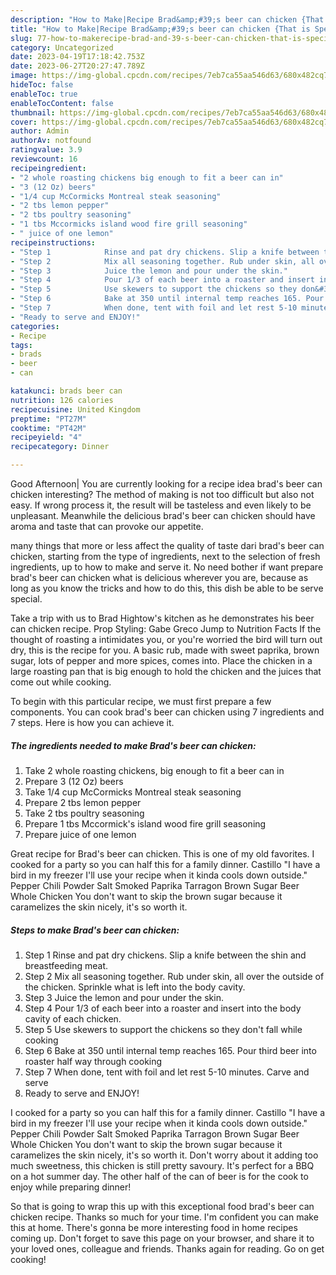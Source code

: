 ```yaml
---
description: "How to Make|Recipe Brad&amp;#39;s beer can chicken {That is Special"
title: "How to Make|Recipe Brad&amp;#39;s beer can chicken {That is Special"
slug: 77-how-to-makerecipe-brad-and-39-s-beer-can-chicken-that-is-special
category: Uncategorized
date: 2023-04-19T17:18:42.753Z
date: 2023-06-27T20:27:47.789Z
image: https://img-global.cpcdn.com/recipes/7eb7ca55aa546d63/680x482cq70/brads-beer-can-chicken-recipe-main-photo.jpg
hideToc: false
enableToc: true
enableTocContent: false
thumbnail: https://img-global.cpcdn.com/recipes/7eb7ca55aa546d63/680x482cq70/brads-beer-can-chicken-recipe-main-photo.jpg
cover: https://img-global.cpcdn.com/recipes/7eb7ca55aa546d63/680x482cq70/brads-beer-can-chicken-recipe-main-photo.jpg
author: Admin
authorAv: notfound
ratingvalue: 3.9
reviewcount: 16
recipeingredient:
- "2 whole roasting chickens big enough to fit a beer can in"
- "3 (12 Oz) beers"
- "1/4 cup McCormicks Montreal steak seasoning"
- "2 tbs lemon pepper"
- "2 tbs poultry seasoning"
- "1 tbs Mccormicks island wood fire grill seasoning"
- " juice of one lemon"
recipeinstructions:
- "Step 1            Rinse and pat dry chickens. Slip a knife between the shin and breastfeeding meat."
- "Step 2            Mix all seasoning together. Rub under skin, all over the outside of the chicken. Sprinkle what is left into the body cavity."
- "Step 3            Juice the lemon and pour under the skin."
- "Step 4            Pour 1/3 of each beer into a roaster and insert into the body cavity of each chicken."
- "Step 5            Use skewers to support the chickens so they don&#39;t fall while cooking"
- "Step 6            Bake at 350 until internal temp reaches 165. Pour third beer into roaster half way through cooking"
- "Step 7            When done, tent with foil and let rest 5-10 minutes. Carve and serve"
- "Ready to serve and ENJOY!"
categories:
- Recipe
tags:
- brads
- beer
- can

katakunci: brads beer can 
nutrition: 126 calories
recipecuisine: United Kingdom
preptime: "PT27M"
cooktime: "PT42M"
recipeyield: "4"
recipecategory: Dinner

---
```



Good Afternoon| You are currently looking for a recipe idea brad&#39;s beer can chicken interesting? The method of making is not too difficult but also not easy. If wrong process it, the result will be tasteless and even likely to be unpleasant. Meanwhile the delicious brad&#39;s beer can chicken should have aroma and taste that can provoke our appetite.






many things that more or less affect the quality of taste dari brad&#39;s beer can chicken, starting from the type of ingredients, next to the selection of fresh ingredients, up to how to make and serve it. No need bother if want prepare brad&#39;s beer can chicken what is delicious wherever you are, because as long as you know the tricks and how to do this, this dish be able to be serve special.


Take a trip with us to Brad Hightow&#39;s kitchen as he demonstrates his beer can chicken recipe. Prop Styling: Gabe Greco Jump to Nutrition Facts If the thought of roasting a intimidates you, or you&#39;re worried the bird will turn out dry, this is the recipe for you. A basic rub, made with sweet paprika, brown sugar, lots of pepper and more spices, comes into. Place the chicken in a large roasting pan that is big enough to hold the chicken and the juices that come out while cooking.


To begin with this particular recipe, we must first prepare a few components. You can cook brad&#39;s beer can chicken using 7 ingredients and 7 steps. Here is how you can achieve it.

<!--inarticleads1-->

##### The ingredients needed to make Brad&#39;s beer can chicken:

1. Take 2 whole roasting chickens, big enough to fit a beer can in
1. Prepare 3 (12 Oz) beers
1. Take 1/4 cup McCormicks Montreal steak seasoning
1. Prepare 2 tbs lemon pepper
1. Take 2 tbs poultry seasoning
1. Prepare 1 tbs Mccormick&#39;s island wood fire grill seasoning
1. Prepare  juice of one lemon


Great recipe for Brad&#39;s beer can chicken. This is one of my old favorites. I cooked for a party so you can half this for a family dinner. Castillo &#34;I have a bird in my freezer I&#39;ll use your recipe when it kinda cools down outside.&#34; Pepper Chili Powder Salt Smoked Paprika Tarragon Brown Sugar Beer Whole Chicken You don&#39;t want to skip the brown sugar because it caramelizes the skin nicely, it&#39;s so worth it. 

<!--inarticleads2-->

##### Steps to make Brad&#39;s beer can chicken:

1. Step 1            Rinse and pat dry chickens. Slip a knife between the shin and breastfeeding meat.
1. Step 2            Mix all seasoning together. Rub under skin, all over the outside of the chicken. Sprinkle what is left into the body cavity.
1. Step 3            Juice the lemon and pour under the skin.
1. Step 4            Pour 1/3 of each beer into a roaster and insert into the body cavity of each chicken.
1. Step 5            Use skewers to support the chickens so they don&#39;t fall while cooking
1. Step 6            Bake at 350 until internal temp reaches 165. Pour third beer into roaster half way through cooking
1. Step 7            When done, tent with foil and let rest 5-10 minutes. Carve and serve
1. Ready to serve and ENJOY!

I cooked for a party so you can half this for a family dinner. Castillo &#34;I have a bird in my freezer I&#39;ll use your recipe when it kinda cools down outside.&#34; Pepper Chili Powder Salt Smoked Paprika Tarragon Brown Sugar Beer Whole Chicken You don&#39;t want to skip the brown sugar because it caramelizes the skin nicely, it&#39;s so worth it. Don&#39;t worry about it adding too much sweetness, this chicken is still pretty savoury. It&#39;s perfect for a BBQ on a hot summer day. The other half of the can of beer is for the cook to enjoy while preparing dinner! 

So that is going to wrap this up with this exceptional food brad&#39;s beer can chicken recipe. Thanks so much for your time. I'm confident you can make this at home. There's gonna be more interesting food in home recipes coming up. Don't forget to save this page on your browser, and share it to your loved ones, colleague and friends. Thanks again for reading. Go on get cooking!
